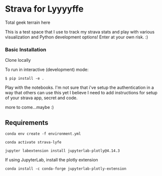 # Strava for Lyyyyffe
Total geek terrain here

This is a test space that I use to track my strava stats and play with various visualization and
Python development options! Enter at your own risk. :)

### Basic Installation

Clone locally

To run in interactive (development) mode:

`$ pip install -e .`

Play with the notebooks. I'm not sure that i've setup the authentication in a way that others
can use this yet I believe I need to add instructions for setup of your strava app, secret and code.

more to come...maybe :)


## Requirements

`conda env create -f environment.yml`

`conda activate strava-lyfe`

`jupyter labextension install jupyterlab-plotly@4.14.3`


If using JupyterLab, install the plotly extension

`conda install -c conda-forge jupyterlab-plotly-extension`
